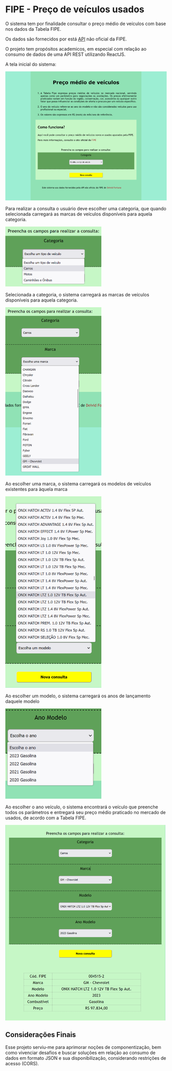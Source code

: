 
<h1>FIPE - Preço de veículos usados</h1>

<p>O sistema tem por finalidade consultar o preço médio de veículos com base nos dados da Tabela FIPE.</p> 

<p>Os dados são fornecidos por está <a href="https://github.com/deividfortuna/fipe" target="blank">API</a> não oficial da FIPE.</p>

<p>O projeto tem propósitos academicos, em especial com relação ao consumo de dados de uma API REST utilizando ReactJS.</p>

<p>A tela inicial do sistema:</p>
<img src = "src/img/readme/index0.png" alt="Página inicial" />

<p>Para realizar a consulta o usuário deve escolher uma categoria, que quando selecionada carregará as marcas de veículos disponíveis para aquela categoria.</p>

<img src = "src/img/readme/categoria.png" alt="Categorias" width="300"/>

<p>Selecionada a categoria, o sistema carregará as marcas de veículos disponíveis para aquela categoria.</p>

<img src = "src/img/readme/marcas.png" alt="Marcas" width="300"/>
<p>Ao escolher uma marca, o sistema carregará os modelos de veículos existentes para àquela marca</p>
<img src = "src/img/readme/modelo.png" alt="Modelos" width="300" />
<p>Ao escolher um modelo, o sistema carregará os anos de lançamento daquele modelo</p>
<img src = "src/img/readme/ano.png" alt="Anos" width="300" />
<p>Ao escolher o ano veículo, o sistema encontrará o veículo que preenche todos os parâmetros e entregará seu preço médio praticado no mercado de usados, de acordo com a Tabela FIPE.</p>
<img src = "src/img/readme/resultado.png" alt="Resultado da consulta" width=500 />
<h2>Considerações Finais</h2>
<p>Esse projeto serviu-me para aprimorar noções de componentização, bem como vivenciar desafios e buscar soluções em relação ao consumo de dados em formato JSON e sua disponibilização, considerando restrições de acesso (CORS).</p>